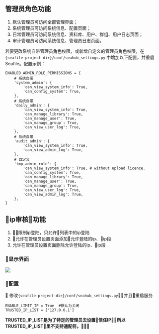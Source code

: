 ## 管理员角色功能

1. 默认管理员可访问全部管理界面；
2. 系统管理员可访问系统信息、配置页面；
3. 日常管理员可访问系统信息、资料库、用户、群组、用户日志页面；
4. 审计管理员可访问系统信息、管理员日志页面。

若要更改系统自带管理员角色权限，或新增自定义的管理员角色权限，在 `{seafile-project-dir}/conf/seahub_settings.py` 中增加以下配置，并重启 Seafile。配置示例：

```
ENABLED_ADMIN_ROLE_PERMISSIONS = {
    # 系统自带
    'system_admin': {
        'can_view_system_info': True,
        'can_config_system': True,
    },
    # 系统自带
    'daily_admin': {
        'can_view_system_info': True,
        'can_manage_library': True,
        'can_manage_user': True,
        'can_manage_group': True,
        'can_view_user_log': True,
    },
    # 系统自带
    'audit_admin': {
        'can_view_system_info': True,
        'can_view_admin_log': True,
    },
    # 自定义
    'tmp_admin_role': {
        'can_view_system_info': True, # without upload licence.
        'can_config_system': True,
        'can_manage_library': True,
        'can_manage_user': True,
        'can_manage_group': True,
        'can_view_user_log': True,
        'can_view_admin_log': True,
    },
}
```

## ip审核功能

1. 限制ip登陆，只允许列表中的ip登陆
2. 允许在管理员设置页面添加允许登陆的ip、ip段
3. 允许在管理员设置页面删除允许登陆的ip、ip段

### 显示界面
![](https://raw.githubusercontent.com/zMingGit/Picture/master/Screen%20Shot%202017-07-29%20at%201.48.23%20PM.png)


### 配置
   修改`{seafile-project-dir}/conf/seahub_settings.py`并且重启服务

```
ENABLE_LIMIT_IP = True  #默认为关闭
TRUSTED_IP_LIST = ['127.0.0.1']
```

**TRUSTED_IP_LIST是为了特定的管理员去设置信任IP，所以TRUSTED_IP_LIST里不支持通配符。**


